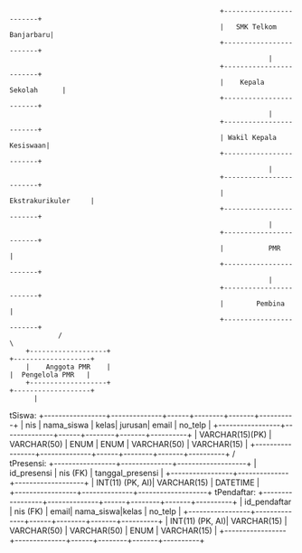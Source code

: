                                                         +------------------------+
                                                        |   SMK Telkom Banjarbaru|
                                                        +------------------------+
                                                                    |
                                                        +------------------------+
                                                        |    Kepala Sekolah      |
                                                        +------------------------+
                                                                    |
                                                        +------------------------+
                                                        | Wakil Kepala Kesiswaan|
                                                        +------------------------+
                                                                    |
                                                        +------------------------+
                                                        |    Ekstrakurikuler     |
                                                        +------------------------+
                                                                    |
                                                        +------------------------+
                                                        |           PMR          |
                                                        +------------------------+
                                                                    |
                                                        +------------------------+
                                                        |        Pembina         |
                                                        +------------------------+
                /                                                                                                                         \
        +-------------------+                                                                                                      +-------------------+
        |    Anggota PMR    |                                                                                                      |  Pengelola PMR   |
        +-------------------+                                                                                                      +-------------------+
          |
tSiswa:
+-----------------+--------------+------+--------+-------+----------+
|      nis        | nama_siswa   | kelas| jurusan| email | no_telp  |
+-----------------+--------------+------+--------+-------+----------+
| VARCHAR(15)(PK) | VARCHAR(50)  | ENUM | ENUM   | VARCHAR(50)  | VARCHAR(15) |
+-----------------+--------------+------+--------+-------+----------+
                             /                                    
tPresensi:
+-----------------+--------------+-------------------+
|   id_presensi   | nis (FK)     | tanggal_presensi |
+-----------------+--------------+-------------------+
| INT(11) (PK, AI)| VARCHAR(15)  | DATETIME          |                          \
+-----------------+--------------+-------------------+
                                                                             tPendaftar:
                                                                            +-----------------+--------------+------+--------+-------+----------+
                                                                            |   id_pendaftar  | nis (FK)     | email| nama_siswa|kelas | no_telp |
                                                                            +-----------------+--------------+------+--------+-------+----------+
                                                                            | INT(11) (PK, AI)| VARCHAR(15)  | VARCHAR(50) | VARCHAR(50) | ENUM | VARCHAR(15) |
                                                                            +-----------------+--------------+------+--------+-------+----------+